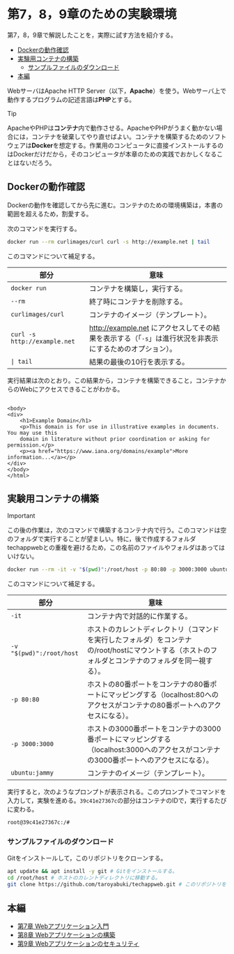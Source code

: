 # 第7，8，9章のための実験環境

第7，8，9章で解説したことを，実際に試す方法を紹介する。

<!-- vscode-markdown-toc -->
* [Dockerの動作確認](#Docker)
* [実験用コンテナの構築](#)
	* [サンプルファイルのダウンロード](#-1)
* [本編](#-1)

<!-- vscode-markdown-toc-config
	numbering=false
	autoSave=true
	/vscode-markdown-toc-config -->
<!-- /vscode-markdown-toc -->

WebサーバはApache HTTP Server（以下，**Apache**）を使う。Webサーバ上で動作するプログラムの記述言語は**PHP**とする。

> [!TIP]
> ApacheやPHPは**コンテナ**内で動作させる。ApacheやPHPがうまく動かない場合には，コンテナを破棄してやり直せばよい。コンテナを構築するためのソフトウェアは**Docker**を想定する。作業用のコンピュータに直接インストールするのはDockerだけだから，そのコンピュータが本章のための実践でおかしくなることはないだろう。

## <a name='Docker'></a>Dockerの動作確認

Dockerの動作を確認してから先に進む。コンテナのための環境構築は，本書の範囲を超えるため，割愛する。

次のコマンドを実行する。

```bash
docker run --rm curlimages/curl curl -s http://example.net | tail
```

このコマンドについて補足する。

部分|意味
--|--
`docker run`|コンテナを構築し，実行する。
`--rm`|終了時にコンテナを削除する。
`curlimages/curl`|コンテナのイメージ（テンプレート）。
`curl -s http://example.net`|http://example.net にアクセスしてその結果を表示する（「`-s`」は進行状況を非表示にするためのオプション）。
`\| tail`|結果の最後の10行を表示する。

実行結果は次のとおり。この結果から，コンテナを構築できること，コンテナからのWebにアクセスできることがわかる。

```

<body>
<div>
    <h1>Example Domain</h1>
    <p>This domain is for use in illustrative examples in documents. You may use this
    domain in literature without prior coordination or asking for permission.</p>
    <p><a href="https://www.iana.org/domains/example">More information...</a></p>
</div>
</body>
</html>
```

## <a name=''></a>実験用コンテナの構築

> [!IMPORTANT]
> この後の作業は，次のコマンドで構築するコンテナ内で行う。このコマンドは空のフォルダで実行することが望ましい。特に，後で作成するフォルダtechappwebとの重複を避けるため，この名前のファイルやフォルダはあってはいけない。

```bash
docker run --rm -it -v "$(pwd)":/root/host -p 80:80 -p 3000:3000 ubuntu:jammy
```

このコマンドについて補足する。

部分|意味
--|--
`-it`|コンテナ内で対話的に作業する。
`-v "$(pwd)":/root/host`|ホストのカレントディレクトリ（コマンドを実行したフォルダ）をコンテナの/root/hostにマウントする（ホストのフォルダとコンテナのフォルダを同一視する）。
`-p 80:80`|ホストの80番ポートをコンテナの80番ポートにマッピングする（localhost:80へのアクセスがコンテナの80番ポートへのアクセスになる）。
`-p 3000:3000`|ホストの3000番ポートをコンテナの3000番ポートにマッピングする（localhost:3000へのアクセスがコンテナの3000番ポートへのアクセスになる）。
`ubuntu:jammy`|コンテナのイメージ（テンプレート）。

実行すると，次のようなプロンプトが表示される。このプロンプトでコマンドを入力して，実験を進める。`39c41e27367c`の部分はコンテナのIDで，実行するたびに変わる。

```bash
root@39c41e27367c:/#
```

### <a name='-1'></a>サンプルファイルのダウンロード

Gitをインストールして，このリポジトリをクローンする。

```bash
apt update && apt install -y git # Gitをインストールする。
cd /root/host # ホストのカレントディレクトリに移動する。
git clone https://github.com/taroyabuki/techappweb.git # このリポジトリをクローンする。
```

## <a name='-1'></a>本編

- [第7章 Webアプリケーション入門](07.md)
- [第8章 Webアプリケーションの構築](08.md)
- [第9章 Webアプリケーションのセキュリティ](09.md)
